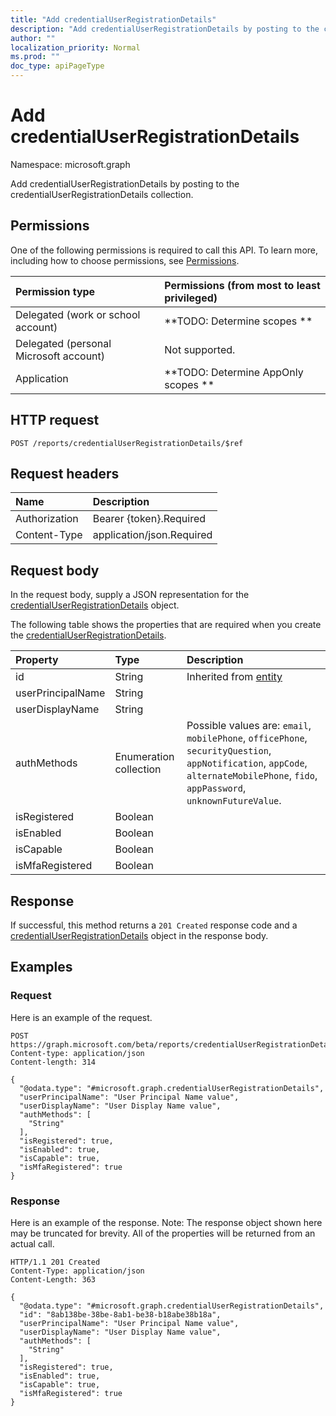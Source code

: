 ```yaml
---
title: "Add credentialUserRegistrationDetails"
description: "Add credentialUserRegistrationDetails by posting to the credentialUserRegistrationDetails collection."
author: ""
localization_priority: Normal
ms.prod: ""
doc_type: apiPageType
---
```


# Add credentialUserRegistrationDetails

Namespace: microsoft.graph

Add credentialUserRegistrationDetails by posting to the credentialUserRegistrationDetails collection.

## Permissions
One of the following permissions is required to call this API. To learn more, including how to choose permissions, see [Permissions](/concepts/permissions-reference.md).

|Permission type|Permissions (from most to least privileged)|
|:---|:---|
|Delegated (work or school account)|**TODO: Determine scopes **|
|Delegated (personal Microsoft account)|Not supported.|
|Application|**TODO: Determine AppOnly scopes **|

## HTTP request
<!-- {
  "blockType": "ignored"
}
-->
``` http
POST /reports/credentialUserRegistrationDetails/$ref
```

## Request headers
|Name|Description|
|:---|:---|
|Authorization|Bearer {token}.Required|
|Content-Type|application/json.Required|

## Request body
In the request body, supply a JSON representation for the [credentialUserRegistrationDetails](../resources/credentialuserregistrationdetails.md) object.

The following table shows the properties that are required when you create the [credentialUserRegistrationDetails](../resources/credentialuserregistrationdetails.md).

|Property|Type|Description|
|:---|:---|:---|
|id|String| Inherited from [entity](../resources/entity.md)|
|userPrincipalName|String||
|userDisplayName|String||
|authMethods|Enumeration collection| Possible values are: `email`, `mobilePhone`, `officePhone`, `securityQuestion`, `appNotification`, `appCode`, `alternateMobilePhone`, `fido`, `appPassword`, `unknownFutureValue`.|
|isRegistered|Boolean||
|isEnabled|Boolean||
|isCapable|Boolean||
|isMfaRegistered|Boolean||



## Response
If successful, this method returns a `201 Created` response code and a [credentialUserRegistrationDetails](../resources/credentialuserregistrationdetails.md) object in the response body.

## Examples

### Request
Here is an example of the request.
<!-- {
  "blockType": "request",
  "name": "create_credentialuserregistrationdetails_from_"
}
-->
``` http
POST https://graph.microsoft.com/beta/reports/credentialUserRegistrationDetails
Content-type: application/json
Content-length: 314

{
  "@odata.type": "#microsoft.graph.credentialUserRegistrationDetails",
  "userPrincipalName": "User Principal Name value",
  "userDisplayName": "User Display Name value",
  "authMethods": [
    "String"
  ],
  "isRegistered": true,
  "isEnabled": true,
  "isCapable": true,
  "isMfaRegistered": true
}
```

### Response
Here is an example of the response. Note: The response object shown here may be truncated for brevity. All of the properties will be returned from an actual call.
<!-- {
  "blockType": "response",
  "truncated": true,
  "@odata.type": "microsoft.graph.credentialuserregistrationdetails"
}
-->
``` http
HTTP/1.1 201 Created
Content-Type: application/json
Content-Length: 363

{
  "@odata.type": "#microsoft.graph.credentialUserRegistrationDetails",
  "id": "8ab138be-38be-8ab1-be38-b18abe38b18a",
  "userPrincipalName": "User Principal Name value",
  "userDisplayName": "User Display Name value",
  "authMethods": [
    "String"
  ],
  "isRegistered": true,
  "isEnabled": true,
  "isCapable": true,
  "isMfaRegistered": true
}
```


